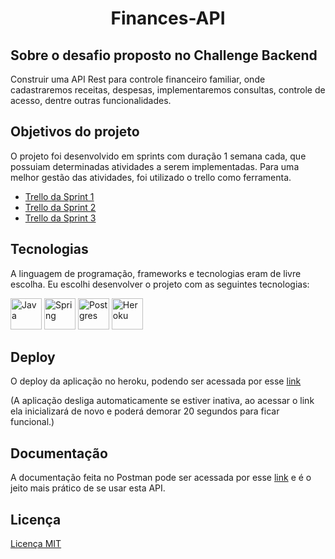 <h1 align="center"> Finances-API </h1>


## Sobre o desafio proposto no Challenge Backend

Construir uma API Rest para controle financeiro familiar, onde cadastraremos receitas, despesas, implementaremos consultas, controle de acesso, dentre outras funcionalidades.

## Objetivos do projeto

O projeto foi desenvolvido em sprints com duração 1 semana cada, que possuiam determinadas atividades a serem implementadas. Para uma melhor gestão das atividades, foi utilizado o trello como ferramenta.

- [Trello da Sprint 1](https://trello.com/b/ofAXrAlA/challenge-backend-semana-1)
- [Trello da Sprint 2](https://trello.com/b/tKBmD8P6/challenge-backend-semana-2)
- [Trello da Sprint 3](https://trello.com/b/qFYXUVXJ/challenge-backend-semana-3)

## Tecnologias

 A linguagem de programação, frameworks e tecnologias eram de livre escolha. Eu escolhi desenvolver o projeto com as seguintes tecnologias:
 
<img alt="Java" src="https://cdn.jsdelivr.net/gh/devicons/devicon/icons/java/java-original-wordmark.svg" width="50" height="50" /> <img alt="Spring" src="https://cdn.jsdelivr.net/gh/devicons/devicon/icons/spring/spring-original-wordmark.svg" width="50" height="50" /> <img alt="Postgres" src="https://cdn.jsdelivr.net/gh/devicons/devicon/icons/postgresql/postgresql-original-wordmark.svg" width="50" height="50" /> <img alt="Heroku" src="https://cdn.jsdelivr.net/gh/devicons/devicon/icons/heroku/heroku-plain-wordmark.svg" width="50" height="50" />

## Deploy

O deploy da aplicação no heroku, podendo ser acessada por esse [link](https://finance-api-challenge.herokuapp.com)

(A aplicação desliga automaticamente se estiver inativa, ao acessar o link ela inicializará de novo e poderá demorar 20 segundos para ficar funcional.)

## Documentação

A documentação feita no Postman pode ser acessada por esse [link](https://documenter.getpostman.com/view/19203694/UVeGs6cv) e é o jeito mais prático de se usar esta API.

## Licença

[Licença MIT](https://github.com/WesleyMime/Finances-API/blob/main/LICENSE)
